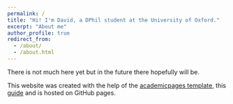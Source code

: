 ```yaml
---
permalink: /
title: "Hi! I'm David, a DPhil student at the University of Oxford."
excerpt: "About me"
author_profile: true
redirect_from: 
  - /about/
  - /about.html
---
```


There is not much here yet but in the future there hopefully will be.

This website was created with the help of the [academicpages template](https://github.com/academicpages/academicpages.github.io), this [guide](https://jayrobwilliams.com/posts/2020/06/academic-website/) and is hosted on GitHub pages. 
